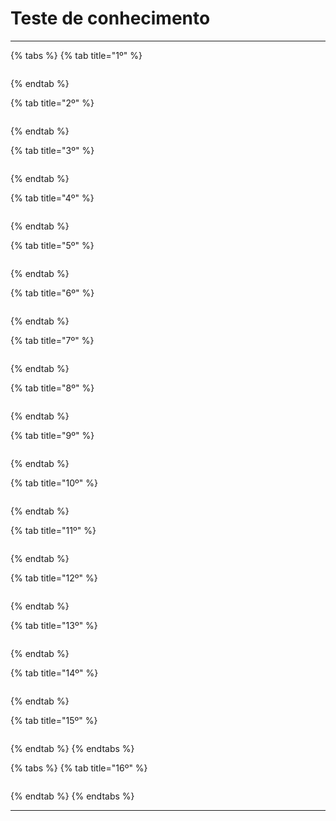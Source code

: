 # Teste de conhecimento

***

{% tabs %}
{% tab title="1º" %}
<figure><img src="../../../.gitbook/assets/image (9) (1) (1) (1) (1) (1) (1) (1).png" alt=""><figcaption></figcaption></figure>
{% endtab %}

{% tab title="2º" %}
<figure><img src="../../../.gitbook/assets/image (10) (1) (1) (1) (1) (1) (1) (1).png" alt=""><figcaption></figcaption></figure>
{% endtab %}

{% tab title="3º" %}
<figure><img src="../../../.gitbook/assets/image (72).png" alt=""><figcaption></figcaption></figure>
{% endtab %}

{% tab title="4º" %}
<figure><img src="../../../.gitbook/assets/image (81).png" alt=""><figcaption></figcaption></figure>
{% endtab %}

{% tab title="5º" %}
<figure><img src="../../../.gitbook/assets/image (5) (1) (1) (1) (1) (1) (1) (1) (1).png" alt=""><figcaption></figcaption></figure>
{% endtab %}

{% tab title="6º" %}
<figure><img src="../../../.gitbook/assets/image (21) (1) (1) (1) (1).png" alt=""><figcaption></figcaption></figure>
{% endtab %}

{% tab title="7º" %}
<figure><img src="../../../.gitbook/assets/image (25) (1) (1) (1) (1).png" alt=""><figcaption></figcaption></figure>
{% endtab %}

{% tab title="8º" %}
<figure><img src="../../../.gitbook/assets/image (26) (1) (1) (1) (1).png" alt=""><figcaption></figcaption></figure>
{% endtab %}

{% tab title="9º" %}
<figure><img src="../../../.gitbook/assets/image (28) (1) (1) (1) (1).png" alt=""><figcaption></figcaption></figure>
{% endtab %}

{% tab title="10º" %}
<figure><img src="../../../.gitbook/assets/image (5) (1) (1) (1) (1) (1) (1) (1).png" alt=""><figcaption></figcaption></figure>
{% endtab %}

{% tab title="11º" %}
<figure><img src="../../../.gitbook/assets/image (6) (1) (1) (1) (1) (1).png" alt=""><figcaption></figcaption></figure>
{% endtab %}

{% tab title="12º" %}
<figure><img src="../../../.gitbook/assets/image (11) (1) (1) (1) (1) (1).png" alt=""><figcaption></figcaption></figure>
{% endtab %}

{% tab title="13º" %}
<figure><img src="../../../.gitbook/assets/image (12) (1) (1) (1) (1) (1).png" alt=""><figcaption></figcaption></figure>
{% endtab %}

{% tab title="14º" %}
<figure><img src="../../../.gitbook/assets/image (83).png" alt=""><figcaption></figcaption></figure>
{% endtab %}

{% tab title="15º" %}
<figure><img src="../../../.gitbook/assets/image (85).png" alt=""><figcaption></figcaption></figure>
{% endtab %}
{% endtabs %}

{% tabs %}
{% tab title="16º" %}
<figure><img src="../../../.gitbook/assets/image (86).png" alt=""><figcaption></figcaption></figure>
{% endtab %}
{% endtabs %}

***
